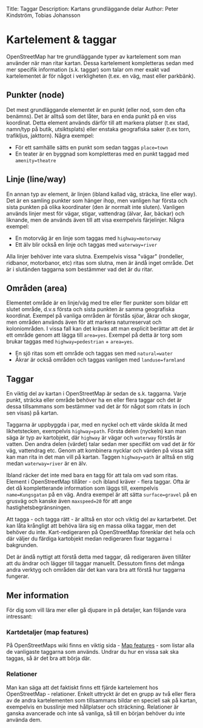 Title: Taggar
Description: Kartans grundläggande delar
Author: Peter Kindström, Tobias Johansson

# Kartelement & taggar
OpenStreetMap har tre grundläggande typer av kartelement som man använder när man ritar kartan. Dessa kartelement kompletteras sedan med mer specifik information (s.k. taggar) som talar om mer exakt vad kartelementet är för något i verkligheten (t.ex. en väg, mast eller parkbänk).


## Punkter (node)
Det mest grundläggande elementet är en punkt (eller nod, som den ofta benämns). Det är alltså som det låter, bara en enda punkt på en viss koordinat. Detta element används därför till att markera platser (t.ex stad, namn/typ på butik, utsiktsplats) eller enstaka geografiska saker (t.ex torn, trafikljus, jakttorn). Några exempel:

- För ett samhälle sätts en punkt som sedan taggas `place=town`
- En teater är en byggnad som kompletteras med en punkt taggad med `amenity=theatre`


## Linje (line/way)
En annan typ av element, är linjen (ibland kallad väg, sträcka, line eller way). Det är en samling punkter som hänger ihop, men vanligen har första och sista punkten på olika koordinater (den är normalt inte sluten). Vanligen används linjer mest för vägar, stigar, vattendrag (älvar, åar, bäckar) och liknande, men de används även till att visa exempelvis färjelinjer. Några exempel:

- En motorväg är en linje som taggas med `highway=motorway`
- Ett älv blir också en linje och taggas med `waterway=river`

Alla linjer behöver inte vara slutna. Exempelvis vissa "vägar" (rondeller, ridbanor, motorbanor, etc) ritas som slutna, men är ändå inget område. Det är i slutänden taggarna som bestämmer vad det är du ritar.


## Områden (area)
Elementet område är en linje/väg med tre eller fler punkter som bildar ett slutet område, d.v.s första och sista punkten är samma geografiska koordinat. Exempel på vanliga områden är förstås sjöar, åkrar och skogar, men områden används även för att markera naturreservat och koloniområden. I vissa fall kan det krävas att man explicit berättar att det är ett område genom att lägga till `area=yes`. Exempel på detta är torg som brukar taggas med `highway=pedestrian` + `area=yes`.

- En sjö ritas som ett område och taggas sen med `natural=water`
- Åkrar är också områden och taggas vanligen med `landuse=farmland`


## Taggar
En viktig del av kartan i OpenStreetMap är sedan de s.k. taggarna. Varje punkt, sträcka eller område behöver ha en eller flera taggar och det är dessa tillsammans som bestämmer vad det är för något som ritats in (och sen visas) på kartan.

Taggarna är uppbyggda i par, med en nyckel och ett värde skilda åt med likhetstecken, exempelvis `highway=path`. Första delen (nyckeln) kan man säga är typ av kartobjekt, där `highway` är vägar och `waterway` förstås är vatten. Den andra delen (värdet) talar sedan mer specifikt om vad det är för väg, vattendrag etc. Genom att kombinera nycklar och värden på vissa sätt kan man rita in det man vill på kartan. Taggen `highway=path` är alltså en stig medan `waterway=river` är en älv.

Ibland räcker det inte med bara en tagg för att tala om vad som ritas. Element i OpenStreetMap tillåter - och ibland kräver - flera taggar. Ofta är det då kompletterande information som läggs till, exempelvis `name=Kungsgatan` på en väg. Andra exempel är att sätta `surface=gravel` på en grusväg och kanske även `maxspeed=20` för att ange hastighetsbegränsningen.

Att tagga - och tagga rätt - är alltså en stor och viktig del av kartarbetet. Det kan låta krångligt att behöva lära sig en massa olika taggar, men det behöver du inte. Kart-redigeraren på OpenStreetMap förenklar det hela och där väljer du färdiga kartobjekt medan redigeraren fixar taggarna i bakgrunden.

Det är ändå nyttigt att förstå detta med taggar, då redigeraren även tillåter att du ändrar och lägger till taggar manuellt. Dessutom finns det många andra verktyg och områden där det kan vara bra att förstå hur taggarna fungerar.


## Mer information
För dig som vill lära mer eller gå djupare in på detaljer, kan följande vara intressant:


### Kartdetaljer (map features)
På OpenStreetMaps wiki finns en viktig sida - [Map features](http://wiki.openstreetmap.org/wiki/Sv:Map_Features) - som listar alla de vanligaste taggarna som används. Undrar du hur en vissa sak ska taggas, så är det bra att börja där.


### Relationer
Man kan säga att det faktiskt finns ett fjärde kartelement hos OpenStreetMap - relationer. Enkelt uttryckt är det en grupp av två eller flera av de andra kartelementen som tillsammans bildar en speciell sak på kartan, exempelvis en busslinje med hållplatser och sträckning. Relationer är ganska avancerade och inte så vanliga, så till en början behöver du inte använda dem.
